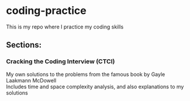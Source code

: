 # coding-practice
This is my repo where I practice my coding skills
## Sections:
### Cracking the Coding Interview (CTCI)
My own solutions to the problems from the famous book by Gayle Laakmann McDowell<br />
Includes time and space complexity analysis, and also explanations to my solutions


